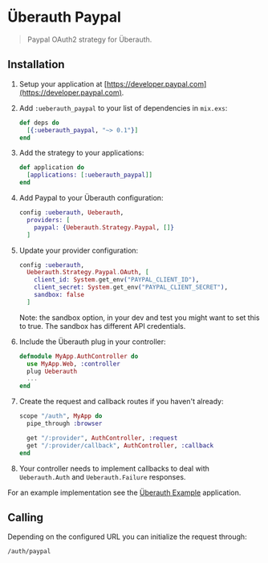 # Überauth Paypal

> Paypal OAuth2 strategy for Überauth.

## Installation

1. Setup your application at [https://developer.paypal.com](https://developer.paypal.com).

1. Add `:ueberauth_paypal` to your list of dependencies in `mix.exs`:

    ```elixir
    def deps do
      [{:ueberauth_paypal, "~> 0.1"}]
    end
    ```

1. Add the strategy to your applications:

    ```elixir
    def application do
      [applications: [:ueberauth_paypal]]
    end
    ```

1. Add Paypal to your Überauth configuration:

    ```elixir
    config :ueberauth, Ueberauth,
      providers: [
        paypal: {Ueberauth.Strategy.Paypal, []}
      ]
    ```

1.  Update your provider configuration:

    ```elixir
    config :ueberauth,
      Ueberauth.Strategy.Paypal.OAuth, [
        client_id: System.get_env("PAYPAL_CLIENT_ID"),
        client_secret: System.get_env("PAYPAL_CLIENT_SECRET"),
        sandbox: false
      ]
    ```
    Note: the sandbox option, in your dev and test you might want to set this to true. The sandbox has different API credentials.
    
1.  Include the Überauth plug in your controller:

    ```elixir
    defmodule MyApp.AuthController do
      use MyApp.Web, :controller
      plug Ueberauth
      ...
    end
    ```

1.  Create the request and callback routes if you haven't already:

    ```elixir
    scope "/auth", MyApp do
      pipe_through :browser

      get "/:provider", AuthController, :request
      get "/:provider/callback", AuthController, :callback
    end
    ```

1. Your controller needs to implement callbacks to deal with `Ueberauth.Auth` and `Ueberauth.Failure` responses.

For an example implementation see the [Überauth Example](https://github.com/ueberauth/ueberauth_example) application.

## Calling

Depending on the configured URL you can initialize the request through:

    /auth/paypal

